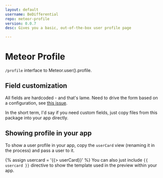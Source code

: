 ```yaml
---
layout: default
username: BeDifferential
repo: meteor-profile
version: 0.0.7
desc: Gives you a basic, out-of-the-box user profile page 

---
```

# Meteor Profile

`/profile` interface to Meteor.user().profile.

## Field customization

All fields are hardcoded - and that's lame. Need to drive the form based
on a configuration, see [this issue](https://github.com/BeDifferential/meteor-profile/issues/3).

In the short term, I'd say if you need custom fields, just copy files
from this package into your app directly.

## Showing profile in your app

To show a user profile in your app, copy the `userCard` view (renaming
it in the process) and pass a user to it.

{% assign usercard = '{{> userCard}}' %}
You can also just include `{{ usercard }}` directive to show the
template used in the preview within your app.
